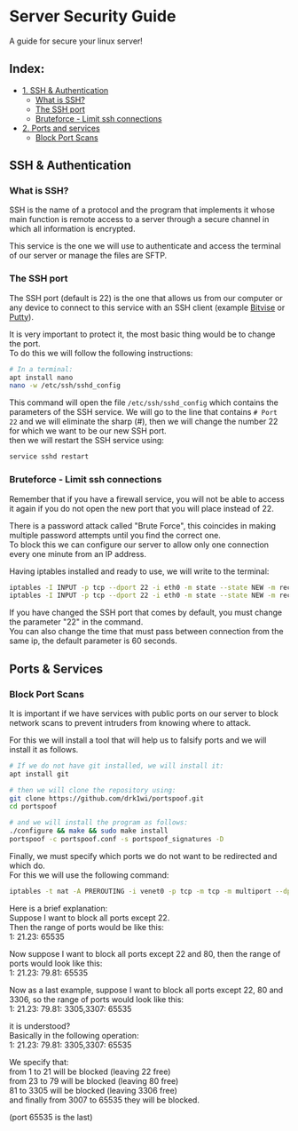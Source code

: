 # Server Security Guide
A guide for secure your linux server!

## Index:
- [1. SSH & Authentication](#ssh-&-authentication)
  - [What is SSH?](#what-is-ssh?)
  - [The SSH port](#the-ssh-port?)
  - [Bruteforce - Limit ssh connections](#Bruteforce---Limit-ssh-connections)
- [2. Ports and services](#ports-&-services)
  - [Block Port Scans](#block-port-scans)


## SSH & Authentication
### What is SSH?
SSH is the name of a protocol and the program that implements it whose main function is remote access to a server through a secure channel in which all information is encrypted.  

This service is the one we will use to authenticate and access the terminal of our server or manage the files are SFTP.  

### The SSH port
The SSH port (default is 22) is the one that allows us from our computer or any device to connect to this service with an SSH client (example [Bitvise](https://www.bitvise.com/ssh-client-download) or [Putty](https://www.putty.org/)).

It is very important to protect it, the most basic thing would be to change the port.  
To do this we will follow the following instructions:  
```bash
# In a terminal:
apt install nano
nano -w /etc/ssh/sshd_config
```
This command will open the file `/etc/ssh/sshd_config` which contains the parameters of the SSH service. We will go to the line that contains `# Port 22` and we will eliminate the sharp (#), then we will change the number 22 for which we want to be our new SSH port.  
then we will restart the SSH service using:  
```bash
service sshd restart
```

### Bruteforce - Limit ssh connections
Remember that if you have a firewall service, you will not be able to access it again if you do not open the new port that you will place instead of 22.  

There is a password attack called "Brute Force", this coincides in making multiple password attempts until you find the correct one.  
To block this we can configure our server to allow only one connection every one minute from an IP address. 

Having iptables installed and ready to use, we will write to the terminal:
```bash
iptables -I INPUT -p tcp --dport 22 -i eth0 -m state --state NEW -m recent --set
iptables -I INPUT -p tcp --dport 22 -i eth0 -m state --state NEW -m recent --update --seconds 60 --hitcount 2 -j DROP
```

If you have changed the SSH port that comes by default, you must change the parameter "22" in the command.  
You can also change the time that must pass between connection from the same ip, the default parameter is 60 seconds.  

## Ports & Services
### Block Port Scans
It is important if we have services with public ports on our server to block network scans to prevent intruders from knowing where to attack.  

For this we will install a tool that will help us to falsify ports and we will install it as follows.
```bash
# If we do not have git installed, we will install it:
apt install git

# then we will clone the repository using:
git clone https://github.com/drk1wi/portspoof.git
cd portspoof

# and we will install the program as follows:
./configure && make && sudo make install
portspoof -c portspoof.conf -s portspoof_signatures -D
```

Finally, we must specify which ports we do not want to be redirected and which do.  
For this we will use the following command:
```bash
iptables -t nat -A PREROUTING -i venet0 -p tcp -m tcp -m multiport --dports 1:3305,3307:25567,25600:49999,50001:65535 -j REDIRECT --to-ports 4444
```

Here is a brief explanation:  
Suppose I want to block all ports except 22.  
Then the range of ports would be like this:  
1: 21.23: 65535  

Now suppose I want to block all ports except 22 and 80, then the range of ports would look like this:  
1: 21.23: 79.81: 65535  

Now as a last example, suppose I want to block all ports except 22, 80 and 3306, so the range of ports would look like this:  
1: 21.23: 79.81: 3305,3307: 65535  

it is understood?  
Basically in the following operation:  
1: 21.23: 79.81: 3305,3307: 65535  

We specify that:  
from 1 to 21 will be blocked (leaving 22 free)  
from 23 to 79 will be blocked (leaving 80 free)  
81 to 3305 will be blocked (leaving 3306 free)  
and finally from 3007 to 65535 they will be blocked.  

(port 65535 is the last)  
